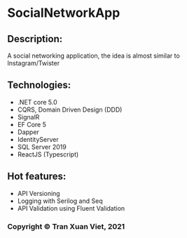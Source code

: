 # SocialNetworkApp
## Description:
A social networking application, the idea is almost similar to Instagram/Twister

## Technologies:
- .NET core 5.0
- CQRS, Domain Driven Design (DDD)
- SignalR
- EF Core 5
- Dapper
- IdentityServer
- SQL Server 2019
- ReactJS (Typescript)

## Hot features:
- API Versioning
- Logging with Serilog and Seq
- API Validation using Fluent Validation


### Copyright © Tran Xuan Viet, 2021
